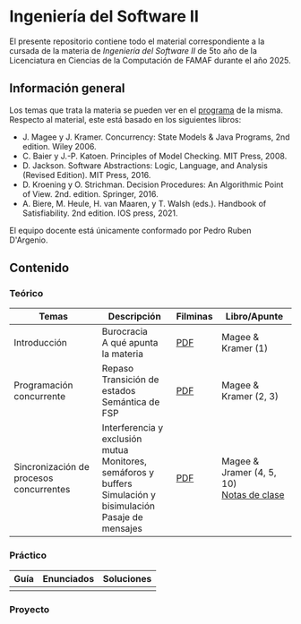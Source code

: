 # Ingeniería del Software II

El presente repositorio contiene todo el material correspondiente a la cursada de la materia de _Ingeniería del Software II_ de 5to año de la Licenciatura en Ciencias de la Computación de FAMAF durante el año 2025.

## Información general

Los temas que trata la materia se pueden ver en el [programa](./information/study_program.pdf) de la misma. Respecto al material, este está basado en los siguientes libros:

- J. Magee y J. Kramer. Concurrency: State Models & Java Programs, 2nd edition. Wiley 2006.
- C. Baier y J.-P. Katoen. Principles of Model Checking. MIT Press, 2008.
- D. Jackson. Software Abstractions: Logic, Language, and Analysis (Revised Edition). MIT Press, 2016.
- D. Kroening y O. Strichman. Decision Procedures: An Algorithmic Point of View. 2nd. edition. Springer, 2016.
- A. Biere, M. Heule, H. van Maaren, y T. Walsh (eds.). Handbook of Satisfiability. 2nd edition. IOS press, 2021.

El equipo docente está únicamente conformado por Pedro Ruben D'Argenio.

## Contenido

### Teórico

| Temas                                   | Descripción                                                                                                                      | Filminas                                                          | Libro/Apunte                                                                                      |
| --------------------------------------- | -------------------------------------------------------------------------------------------------------------------------------- | ----------------------------------------------------------------- | ------------------------------------------------------------------------------------------------- |
| Introducción                            | Burocracia <br /> A qué apunta la materia                                                                                        | [PDF](./theory/slides/01-introduction.pdf)                        | Magee & Kramer (1)                                                                                |
| Programación concurrente                | Repaso <br /> Transición de estados <br /> Semántica de FSP                                                                      | [PDF](./theory/slides/02-concurrent_programming.pdf)              | Magee & Kramer (2, 3)                                                                             |
| Sincronización de procesos concurrentes | Interferencia y exclusión mutua <br /> Monitores, semáforos y buffers <br /> Simulación y bisimulación <br /> Pasaje de mensajes | [PDF](./theory/slides/03-concurrent_programs_synchronization.pdf) | Magee & Jramer (4, 5, 10) <br /> [Notas de clase](./theory/notes/simulation_and_bisimulation.pdf) |

### Práctico

| Guía | Enunciados | Soluciones |
| ---- | ---------- | ---------- |
|      |            |            |

### Proyecto
